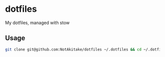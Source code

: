 # dotfiles

My dotfiles, managed with stow

## Usage

```sh
git clone git@github.com:NotAkitake/dotfiles ~/.dotfiles && cd ~/.dotfiles && stow .
```
